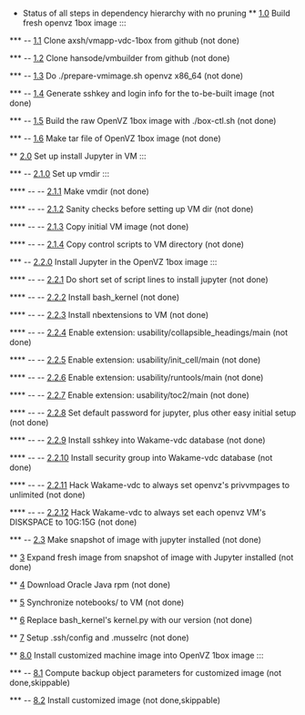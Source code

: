 * Status of all steps in dependency hierarchy with no pruning
**      [1.0](./ind-steps/build-1box/build-1box.sh#L28) Build fresh openvz 1box image :::

***      --   [1.1](./ind-steps/build-1box/build-1box.sh#L33) Clone axsh/vmapp-vdc-1box from github (not done)

***      --   [1.2](./ind-steps/build-1box/build-1box.sh#L41) Clone hansode/vmbuilder from github (not done)

***      --   [1.3](./ind-steps/build-1box/build-1box.sh#L49) Do ./prepare-vmimage.sh openvz x86_64 (not done)

***      --   [1.4](./ind-steps/build-1box/build-1box.sh#L65) Generate sshkey and login info for the to-be-built image (not done)

***      --   [1.5](./ind-steps/build-1box/build-1box.sh#L76) Build the raw OpenVZ 1box image with ./box-ctl.sh (not done)

***      --   [1.6](./ind-steps/build-1box/build-1box.sh#L85) Make tar file of OpenVZ 1box image (not done)

**      [2.0](./build-nii.sh#L30) Set up install Jupyter in VM :::

***      --   [2.1.0](./build-nii.sh#L32) Set up vmdir :::

****     --    --   [2.1.1](./build-nii.sh#L36) Make vmdir (not done)

****     --    --   [2.1.2](./ind-steps/kvmsteps/kvm-setup.sh#L27) Sanity checks before setting up VM dir (not done)

****     --    --   [2.1.3](./ind-steps/kvmsteps/kvm-setup.sh#L40) Copy initial VM image (not done)

****     --    --   [2.1.4](./ind-steps/kvmsteps/kvm-setup.sh#L60) Copy control scripts to VM directory (not done)

***      --   [2.2.0](./build-nii.sh#L50) Install Jupyter in the OpenVZ 1box image :::

****     --    --   [2.2.1](./build-nii.sh#L59) Do short set of script lines to install jupyter (not done)

****     --    --   [2.2.2](./build-nii.sh#L83) Install bash_kernel (not done)

****     --    --   [2.2.3](./build-nii.sh#L107) Install nbextensions to VM (not done)

****     --    --   [2.2.4](./build-nii.sh#L134) Enable extension: usability/collapsible_headings/main (not done)

****     --    --   [2.2.5](./build-nii.sh#L134) Enable extension: usability/init_cell/main (not done)

****     --    --   [2.2.6](./build-nii.sh#L134) Enable extension: usability/runtools/main (not done)

****     --    --   [2.2.7](./build-nii.sh#L134) Enable extension: usability/toc2/main (not done)

****     --    --   [2.2.8](./build-nii.sh#L145) Set default password for jupyter, plus other easy initial setup (not done)

****     --    --   [2.2.9](./build-nii.sh#L223) Install sshkey into Wakame-vdc database (not done)

****     --    --   [2.2.10](./build-nii.sh#L237) Install security group into Wakame-vdc database (not done)

****     --    --   [2.2.11](./build-nii.sh#L260) Hack Wakame-vdc to always set openvz's privvmpages to unlimited (not done)

****     --    --   [2.2.12](./build-nii.sh#L287) Hack Wakame-vdc to always set each openvz VM's DISKSPACE to 10G:15G (not done)

***      --   [2.3](./build-nii.sh#L320) Make snapshot of image with jupyter installed (not done)

**      [3](./build-nii.sh#L329) Expand fresh image from snapshot of image with Jupyter installed (not done)

**      [4](./build-nii.sh#L341) Download Oracle Java rpm (not done)

**      [5](./build-nii.sh#L354) Synchronize notebooks/ to VM (not done)

**      [6](./build-nii.sh#L365) Replace bash_kernel's kernel.py with our version (not done)

**      [7](./build-nii.sh#L382) Setup .ssh/config and .musselrc (not done)

**      [8.0](./build-nii.sh#L407) Install customized machine image into OpenVZ 1box image :::

***      --   [8.1](./build-nii.sh#L414) Compute backup object parameters for customized image (not done,skippable)

***      --   [8.2](./build-nii.sh#L423) Install customized image (not done,skippable)


